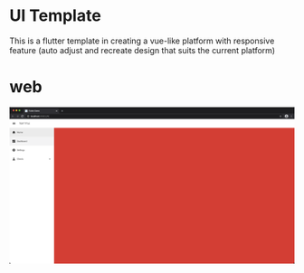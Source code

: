 # UI Template
This is a flutter template in creating a vue-like platform with responsive feature (auto adjust and recreate design that suits the current platform)

# web
![alt text](https://github.com/alnaughty/responsive_scaffold/blob/master/readme_assets/web_max.png)
